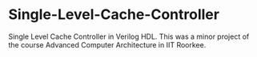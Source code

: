 # Single-Level-Cache-Controller
Single Level Cache Controller in Verilog HDL. This was a minor project of the course Advanced Computer Architecture in IIT Roorkee.
